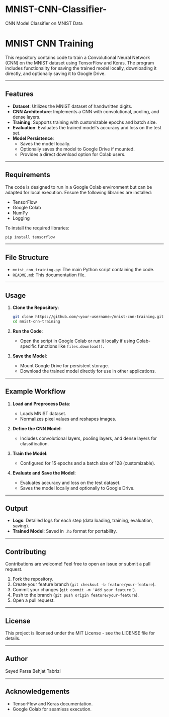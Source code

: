 # MNIST-CNN-Classifier-
CNN Model Classifier on MNIST Data
# MNIST CNN Training

This repository contains code to train a Convolutional Neural Network (CNN) on the MNIST dataset using TensorFlow and Keras. The program includes functionality for saving the trained model locally, downloading it directly, and optionally saving it to Google Drive.

---

## Features

- **Dataset**: Utilizes the MNIST dataset of handwritten digits.
- **CNN Architecture**: Implements a CNN with convolutional, pooling, and dense layers.
- **Training**: Supports training with customizable epochs and batch size.
- **Evaluation**: Evaluates the trained model's accuracy and loss on the test set.
- **Model Persistence**:
  - Saves the model locally.
  - Optionally saves the model to Google Drive if mounted.
  - Provides a direct download option for Colab users.

---

## Requirements

The code is designed to run in a Google Colab environment but can be adapted for local execution. Ensure the following libraries are installed:

- TensorFlow
- Google Colab
- NumPy
- Logging

To install the required libraries:
```bash
pip install tensorflow
```

---

## File Structure

- `mnist_cnn_training.py`: The main Python script containing the code.
- `README.md`: This documentation file.

---

## Usage

1. **Clone the Repository**:
   ```bash
   git clone https://github.com/<your-username>/mnist-cnn-training.git
   cd mnist-cnn-training
   ```

2. **Run the Code**:
   - Open the script in Google Colab or run it locally if using Colab-specific functions like `files.download()`.
   
3. **Save the Model**:
   - Mount Google Drive for persistent storage.
   - Download the trained model directly for use in other applications.

---

## Example Workflow

1. **Load and Preprocess Data**:
   - Loads MNIST dataset.
   - Normalizes pixel values and reshapes images.

2. **Define the CNN Model**:
   - Includes convolutional layers, pooling layers, and dense layers for classification.

3. **Train the Model**:
   - Configured for 15 epochs and a batch size of 128 (customizable).

4. **Evaluate and Save the Model**:
   - Evaluates accuracy and loss on the test dataset.
   - Saves the model locally and optionally to Google Drive.

---

## Output

- **Logs**: Detailed logs for each step (data loading, training, evaluation, saving).
- **Trained Model**: Saved in `.h5` format for portability.

---

## Contributing

Contributions are welcome! Feel free to open an issue or submit a pull request.

1. Fork the repository.
2. Create your feature branch (`git checkout -b feature/your-feature`).
3. Commit your changes (`git commit -m 'Add your feature'`).
4. Push to the branch (`git push origin feature/your-feature`).
5. Open a pull request.

---

## License

This project is licensed under the MIT License - see the LICENSE file for details.

---

## Author

Seyed Parsa Behjat Tabrizi

---

## Acknowledgements

- TensorFlow and Keras documentation.
- Google Colab for seamless execution.
